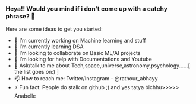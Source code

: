 ### Heya!! Would you mind if i don't come up with a catchy phrase? 👋



Here are some ideas to get you started:

- 🔭 I’m currently working on Machine learning and stuff
- 🌱 I’m currently learning DSA
- 👯 I’m looking to collaborate on Basic ML/AI projects
- 🤔 I’m looking for help with Documentations and Youtube
- 💬 Ask/talk to me about Tech,space,universe,astronomy,psychology......[ the list goes on:) ]
- 📫 How to reach me: Twitter/Instagram - @rathour_abhayy
- ⚡ Fun fact: People do stalk on github ;) and yes tatya bichhu>>>>> Anabelle
